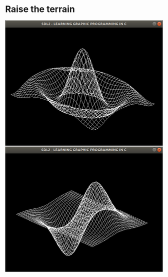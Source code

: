 # Raise the terrain

![alt text](https://github.com/Haroldov/Raise_the_terrain/blob/master/images/sinc.png)
![alt text](https://github.com/Haroldov/Raise_the_terrain/blob/master/images/xexp.png)
